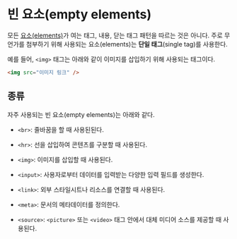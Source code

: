 # 빈 요소(empty elements)

모든 [요소(elements)](https://github.com/junjuny0227/TIL/blob/main/HTML/element.md)가 여는 태그, 내용, 닫는 태그 패턴을 따르는 것은 아니다. 주로 무언가를 첨부하기 위해 사용되는 요소(elements)는 **단일 태그**(single tag)를 사용한다.

예를 들어, `<img>` 태그는 아래와 같이 이미지를 삽입하기 위해 사용되는 태그이다.

```html
<img src="이미지 링크" />
```

## 종류

자주 사용되는 빈 요소(empty elements)는 아래와 같다.

- `<br>`: 줄바꿈을 할 때 사용된된다.

- `<hr>`: 선을 삽입하여 콘텐츠를 구분할 때 사용된다.

- `<img>`: 이미지를 삽입할 때 사용된다.

- `<input>`: 사용자로부터 데이터를 입력받는 다양한 입력 필드를 생성한다.

- `<link>`: 외부 스타일시트나 리소스를 연결할 때 사용된다.

- `<meta>`: 문서의 메타데이터를 정의한다.

- `<source>`: `<picture>` 또는 `<video>` 태그 안에서 대체 미디어 소스를 제공할 때 사용된다.
